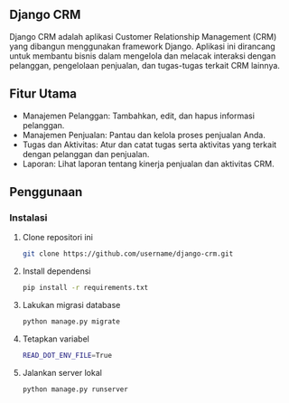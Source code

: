 ## Django CRM

Django CRM adalah aplikasi Customer Relationship Management (CRM) yang dibangun menggunakan framework Django. Aplikasi ini dirancang untuk membantu bisnis dalam mengelola dan melacak interaksi dengan pelanggan, pengelolaan penjualan, dan tugas-tugas terkait CRM lainnya.

## Fitur Utama

- Manajemen Pelanggan: Tambahkan, edit, dan hapus informasi pelanggan.
- Manajemen Penjualan: Pantau dan kelola proses penjualan Anda.
- Tugas dan Aktivitas: Atur dan catat tugas serta aktivitas yang terkait dengan pelanggan dan penjualan.
- Laporan: Lihat laporan tentang kinerja penjualan dan aktivitas CRM.

## Penggunaan

### Instalasi

1. Clone repositori ini

   ```bash
   git clone https://github.com/username/django-crm.git

2. Install dependensi
   
   ```bash
   pip install -r requirements.txt

4. Lakukan migrasi database

   ```bash
   python manage.py migrate

5. Tetapkan variabel

   ```bash
   READ_DOT_ENV_FILE=True

6. Jalankan server lokal

   ```bash
   python manage.py runserver

